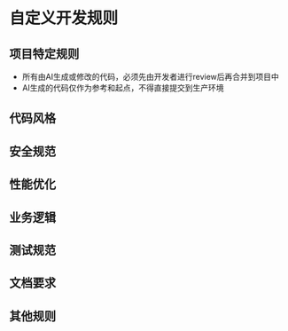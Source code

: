 # 自定义开发规则

## 项目特定规则
- 所有由AI生成或修改的代码，必须先由开发者进行review后再合并到项目中
- AI生成的代码仅作为参考和起点，不得直接提交到生产环境

## 代码风格
<!-- 在这里添加代码风格相关的自定义规则 -->

## 安全规范
<!-- 在这里添加安全相关的自定义规则 -->

## 性能优化
<!-- 在这里添加性能优化相关的自定义规则 -->

## 业务逻辑
<!-- 在这里添加业务逻辑相关的自定义规则 -->

## 测试规范
<!-- 在这里添加测试相关的自定义规则 -->

## 文档要求
<!-- 在这里添加文档相关的自定义规则 -->

## 其他规则
<!-- 在这里添加其他自定义规则 -->